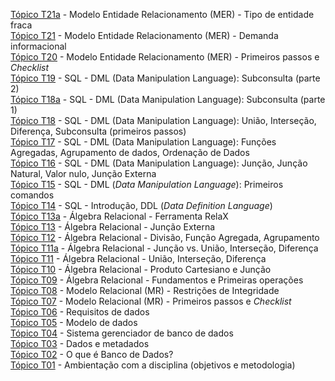 [Tópico T21a](./topico-21a.md) - Modelo Entidade Relacionamento (MER) - Tipo de entidade fraca<br>
[Tópico T21](./topico-21.md) - Modelo Entidade Relacionamento (MER) - Demanda informacional<br>
[Tópico T20](./topico-20.md) - Modelo Entidade Relacionamento (MER) - Primeiros passos e _Checklist_<br>
[Tópico T19](./topico-19.md) - SQL - DML (Data Manipulation Language): Subconsulta (parte 2)<br>
[Tópico T18a](./topico-18a.md) - SQL - DML (Data Manipulation Language): Subconsulta (parte 1)<br>
[Tópico T18](./topico-18.md) - SQL - DML (Data Manipulation Language): União, Interseção, Diferença, Subconsulta (primeiros passos)<br>
[Tópico T17](./topico-17.md) - SQL - DML (Data Manipulation Language): Funções Agregadas, Agrupamento de dados, Ordenação de Dados<br>
[Tópico T16](./topico-16.md) - SQL - DML (Data Manipulation Language): Junção, Junção Natural, Valor nulo, Junção Externa<br>
[Tópico T15](./topico-15.md) - SQL - DML (_Data Manipulation Language_): Primeiros comandos<br>
[Tópico T14](./topico-14.md) - SQL - Introdução, DDL (_Data Definition Language_)<br>
[Tópico T13a](./topico-13a.md) - Álgebra Relacional - Ferramenta RelaX<br>
[Tópico T13](./topico-13.md) - Álgebra Relacional - Junção Externa<br>
[Tópico T12](./topico-12.md) - Álgebra Relacional - Divisão, Função Agregada, Agrupamento<br>
[Tópico T11a](./topico-11a.md) - Álgebra Relacional - Junção vs. União, Interseção, Diferença<br>
[Tópico T11](./topico-11.md) - Álgebra Relacional - União, Interseção, Diferença<br>
[Tópico T10](./topico-10.md) - Álgebra Relacional - Produto Cartesiano e Junção<br>
[Tópico T09](./topico-09.md) - Álgebra Relacional - Fundamentos e Primeiras operações<br>
[Tópico T08](./topico-08.md) - Modelo Relacional (MR) - Restrições de Integridade<br>
[Tópico T07](./topico-07.md) - Modelo Relacional (MR) - Primeiros passos e _Checklist_<br>
[Tópico T06](./topico-06.md) - Requisitos de dados<br>
[Tópico T05](./topico-05.md) - Modelo de dados<br>
[Tópico T04](./topico-04.md) - Sistema gerenciador de banco de dados<br>
[Tópico T03](./topico-03.md) - Dados e metadados<br>
[Tópico T02](./topico-02.md) - O que é Banco de Dados?<br>
[Tópico T01](./topico-01.md) - Ambientação com a disciplina (objetivos e metodologia)<br>
